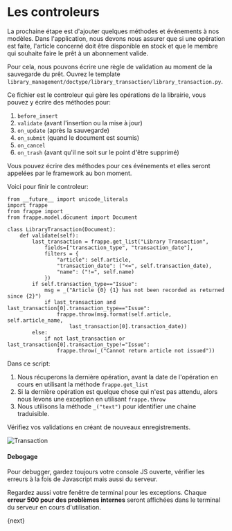 # Les controleurs

La prochaine étape est d'ajouter quelques méthodes et événements à nos modèles. Dans l'application, nous devons nous 
assurer que si une opération est faite, l'article concerné doit être disponible en stock et que le membre qui souhaite
faire le prêt à un abonnement valide.

Pour cela, nous pouvons écrire une règle de validation au moment de la sauvegarde du prêt. Ouvrez le template `library_management/doctype/library_transaction/library_transaction.py`.

Ce fichier est le controleur qui gère les opérations de la librairie, vous pouvez y écrire des méthodes pour:

1. `before_insert`
1. `validate` (avant l'insertion ou la mise à jour)
1. `on_update` (après la sauvegarde)
1. `on_submit` (quand le document est soumis)
1. `on_cancel`
1. `on_trash` (avant qu'il ne soit sur le point d'être supprimé)

Vous pouvez écrire des méthodes pour ces événements et elles seront appelées par le framework au bon moment.

Voici pour finir le controleur:

	from __future__ import unicode_literals
	import frappe
	from frappe import _
	from frappe.model.document import Document

	class LibraryTransaction(Document):
		def validate(self):
			last_transaction = frappe.get_list("Library Transaction",
				fields=["transaction_type", "transaction_date"],
				filters = {
					"article": self.article,
					"transaction_date": ("<=", self.transaction_date),
					"name": ("!=", self.name)
				})
			if self.transaction_type=="Issue":
				msg = _("Article {0} {1} has not been recorded as returned since {2}")
				if last_transaction and last_transaction[0].transaction_type=="Issue":
					frappe.throw(msg.format(self.article, self.article_name,
						last_transaction[0].transaction_date))
			else:
				if not last_transaction or last_transaction[0].transaction_type!="Issue":
					frappe.throw(_("Cannot return article not issued"))

Dans ce script:

1. Nous récuperons la dernière opération, avant la date de l'opération en cours en utilisant la méthode `frappe.get_list`
1. Si la dernière opération est quelque chose qui n'est pas attendu, alors nous levons une exception en utilisant `frappe.throw`
1. Nous utilisons la méthode  `_("text")` pour identifier une chaine traduisible.

Vérifiez vos validations en créant de nouveaux enregistrements.

<img class="screenshot" alt="Transaction" src="{{docs_base_url}}/assets/img/lib_trans.png">

#### Debogage

Pour debugger, gardez toujours votre console JS ouverte, vérifier les erreurs à la fois de Javascript mais aussi du serveur.

Regardez aussi votre fenêtre de terminal pour les exceptions. Chaque **erreur 500 pour des problèmes internes** seront affichées dans le terminal du serveur en cours d'utilisation.

{next}
